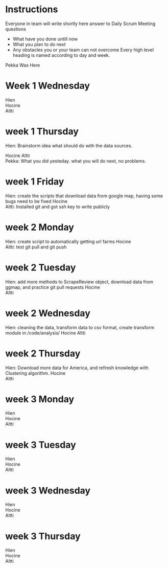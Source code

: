 # Instructions
Everyone in team will write shortly here answer to Daily Scrum Meeting questions
* What have you done untill now
* What you plan to do next
* Any obstacles you or your team can not overcome
Every high level heading is named according to day and week. 

Pekka Was Here

# Week 1 Wednesday
Hien   
Hocine   
Altti   
# week 1 Thursday
Hien: Brainstorm idea what should do with the data sources. 

Hocine
Altti   
Pekka: What you did yesteday. what you will do next, no problems. 
# week 1 Friday
Hien: create the scripts that download data from google map, having some bugs need to be fixed
Hocine   
Altti: Installed git and got ssh key to write publicly
# week 2 Monday
Hien: create script to automatically getting url farms
Hocine   
Altti: test git pull and git push
# week 2 Tuesday
Hien: add more methods to ScrapeReview object, download data from ggmap, and practice git pull requests
Hocine   
Altti   
# week 2 Wednesday
Hien: cleaning the data, transform data to csv format, create transform module in /code/analysis/
Hocine
Altti   
# week 2 Thursday
Hien: Download more data for America, and refresh knowledge with Clustering algorithm.
Hocine   
Altti   

# week 3 Monday
Hien   
Hocine   
Altti   
# week 3 Tuesday
Hien   
Hocine   
Altti   
# week 3 Wednesday
Hien   
Hocine   
Altti   
# week 3 Thursday
Hien   
Hocine   
Altti   
